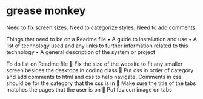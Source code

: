 # grease monkey
Need to fix screen sizes.
Need to categorize styles.
Need to add comments.

 Things that need to be on a Readme file
•	A guide to installation and use
•	A list of technology used and any links to further information related to this technology
•	A general description of the system or project

To do list on Readme file
	Fix the size of the website to fit any smaller screen besides the desktops in coding class
	Put css in order of category and add comments to html and css to help navigate. Comments in css should be for the category that the css is in
	Make sure the title of the tabs matches the pages that the user is on
	Put favicon image on tabs

